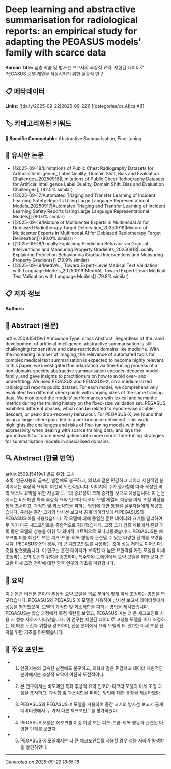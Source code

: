 # Deep learning and abstractive summarisation for radiological reports: an empirical study for adapting the PEGASUS models' family with scarce data

**Korean Title:** 심층 학습 및 방사선 보고서의 추상적 요약: 제한된 데이터로 PEGASUS 모델 계열을 적응시키기 위한 실증적 연구

## 📋 메타데이터

**Links**: [[daily/2025-09-22|2025-09-22]] [[categories/cs.AI|cs.AI]]

## 🏷️ 카테고리화된 키워드
**🔗 Specific Connectable**: Abstractive Summarisation, Fine-tuning

## 🔗 유사한 논문
- [[2025-09-18/Limitations of Public Chest Radiography Datasets for Artificial Intelligence_ Label Quality, Domain Shift, Bias and Evaluation Challenges_20250918|Limitations of Public Chest Radiography Datasets for Artificial Intelligence Label Quality, Domain Shift, Bias and Evaluation Challenges]] (82.5% similar)
- [[2025-09-17/Automated Triaging and Transfer Learning of Incident Learning Safety Reports Using Large Language Representational Models_20250917|Automated Triaging and Transfer Learning of Incident Learning Safety Reports Using Large Language Representational Models]] (80.6% similar)
- [[2025-09-19/Mixture of Multicenter Experts in Multimodal AI for Debiased Radiotherapy Target Delineation_20250919|Mixture of Multicenter Experts in Multimodal AI for Debiased Radiotherapy Target Delineation]] (80.0% similar)
- [[2025-09-18/Locally Explaining Prediction Behavior via Gradual Interventions and Measuring Property Gradients_20250918|Locally Explaining Prediction Behavior via Gradual Interventions and Measuring Property Gradients]] (79.9% similar)
- [[2025-09-19/MedVAL_ Toward Expert-Level Medical Text Validation with Language Models_20250919|MedVAL Toward Expert-Level Medical Text Validation with Language Models]] (79.8% similar)

## 📋 저자 정보

**Authors:** 

## 📄 Abstract (원문)

arXiv:2509.15419v1 Announce Type: cross 
Abstract: Regardless of the rapid development of artificial intelligence, abstractive summarisation is still challenging for sensitive and data-restrictive domains like medicine. With the increasing number of imaging, the relevance of automated tools for complex medical text summarisation is expected to become highly relevant. In this paper, we investigated the adaptation via fine-tuning process of a non-domain-specific abstractive summarisation encoder-decoder model family, and gave insights to practitioners on how to avoid over- and underfitting. We used PEGASUS and PEGASUS-X, on a medium-sized radiological reports public dataset. For each model, we comprehensively evaluated two different checkpoints with varying sizes of the same training data. We monitored the models' performances with lexical and semantic metrics during the training history on the fixed-size validation set. PEGASUS exhibited different phases, which can be related to epoch-wise double-descent, or peak-drop-recovery behaviour. For PEGASUS-X, we found that using a larger checkpoint led to a performance detriment. This work highlights the challenges and risks of fine-tuning models with high expressivity when dealing with scarce training data, and lays the groundwork for future investigations into more robust fine-tuning strategies for summarisation models in specialised domains.

## 🔍 Abstract (한글 번역)

arXiv:2509.15419v1 발표 유형: 교차  
초록: 인공지능의 급속한 발전에도 불구하고, 의학과 같은 민감하고 데이터 제한적인 분야에서는 추상적 요약이 여전히 도전적입니다. 이미지의 수가 증가함에 따라 복잡한 의학 텍스트 요약을 위한 자동화 도구의 중요성이 크게 증가할 것으로 예상됩니다. 이 논문에서는 비도메인 특화 추상적 요약 인코더-디코더 모델 계열의 적응을 미세 조정 과정을 통해 조사하고, 과적합 및 과소적합을 피하는 방법에 대한 통찰을 실무자들에게 제공했습니다. 우리는 중간 크기의 방사선 보고서 공개 데이터셋에서 PEGASUS와 PEGASUS-X를 사용했습니다. 각 모델에 대해 동일한 훈련 데이터의 크기를 달리하여 두 가지 다른 체크포인트를 종합적으로 평가했습니다. 고정 크기 검증 세트에서 훈련 기록 동안 모델의 성능을 어휘 및 의미적 메트릭으로 모니터링했습니다. PEGASUS는 에포크별 더블 디센트 또는 피크-드롭-회복 행동과 관련될 수 있는 다양한 단계를 보였습니다. PEGASUS-X의 경우, 더 큰 체크포인트를 사용하는 것이 성능 저하로 이어진다는 것을 발견했습니다. 이 연구는 훈련 데이터가 부족할 때 높은 표현력을 가진 모델을 미세 조정하는 것의 도전과 위험을 강조하며, 특수화된 도메인에서 요약 모델을 위한 보다 견고한 미세 조정 전략에 대한 향후 연구의 기초를 마련합니다.

## 📝 요약

이 논문은 비전문 분야의 추상적 요약 모델을 의료 분야에 맞게 미세 조정하는 방법을 연구했습니다. PEGASUS와 PEGASUS-X 모델을 사용하여 방사선 보고서 데이터셋에서 성능을 평가했으며, 모델의 과적합 및 과소적합을 피하는 방법을 제시했습니다. PEGASUS는 학습 과정에서 특정 패턴을 보였고, PEGASUS-X는 더 큰 체크포인트 사용 시 성능 저하가 나타났습니다. 이 연구는 제한된 데이터로 고성능 모델을 미세 조정하는 데 따른 도전과 위험을 강조하며, 전문 분야에서 요약 모델의 더 견고한 미세 조정 전략을 위한 기초를 마련했습니다.

## 🎯 주요 포인트

- 1. 인공지능의 급속한 발전에도 불구하고, 의학과 같은 민감하고 데이터 제한적인 분야에서는 추상적 요약이 여전히 도전적이다.

- 2. 본 연구에서는 비도메인 특화 추상적 요약 인코더-디코더 모델의 미세 조정 과정을 조사하고, 과적합 및 과소적합을 피하는 방법에 대한 통찰을 제공하였다.

- 3. PEGASUS와 PEGASUS-X 모델을 사용하여 중간 크기의 방사선 보고서 공개 데이터셋에서 두 가지 다른 체크포인트를 평가하였다.

- 4. PEGASUS 모델은 에포크별 이중 하강 또는 피크-드롭-회복 행동과 관련된 다양한 단계를 보였다.

- 5. PEGASUS-X 모델에서는 더 큰 체크포인트를 사용할 경우 성능 저하가 발생함을 발견하였다.

---

*Generated on 2025-09-22 13:55:18*